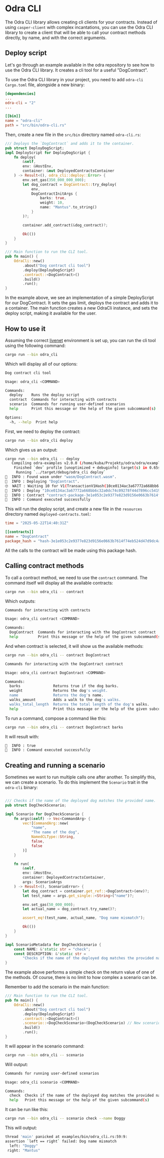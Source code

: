 # Odra CLI
The Odra CLI library allows creating cli clients for your contracts. Instead of using `casper-client` with 
complex incantations, you can use the Odra CLI library to create a client that will be able to call your contract methods
directly, by name, and with the correct arguments.

## Deploy script
Let's go through an example available in the odra repository to see how to use the Odra CLI library.
It creates a cli tool for a useful "DogContract".

To use the Odra CLI library in your project, you need to add `odra-cli` `Cargo.toml` file, alongside a new binary:

```toml
[dependencies]
...
odra-cli = "2"
...

[[bin]]
name = "odra-cli"
path = "src/bin/odra-cli.rs"
```

Then, create a new file in the `src/bin` directory named `odra-cli.rs`:

```rust
/// Deploys the `DogContract` and adds it to the container.
pub struct DeployDogScript;
impl DeployScript for DeployDogScript {
    fn deploy(
        &self,
        env: &HostEnv,
        container: &mut DeployedContractsContainer
    ) -> Result<(), odra_cli::deploy::Error> {
        env.set_gas(350_000_000_000);
        let dog_contract = DogContract::try_deploy(
            env,
            DogContractInitArgs {
                barks: true,
                weight: 10,
                name: "Mantus".to_string()
            }
        )?;

        container.add_contract(&dog_contract)?;

        Ok(())
    }
}

/// Main function to run the CLI tool.
pub fn main() {
    OdraCli::new()
        .about("Dog contract cli tool")
        .deploy(DeployDogScript)
        .contract::<DogContract>()
        .build()
        .run();
}
```

In the example above, we see an implementation of a simple DeployScript for our DogContract. It sets the gas limit,
deploys the contract and adds it to a container. The main function creates a new OdraCli instance, and sets the deploy script,
making it available for the user.

## How to use it
Assuming the correct [livenet](/backends/livenet) environment is set up, you can run the cli tool using the following command:

```bash
cargo run --bin odra_cli
```

Which will display all of our options:

```bash
Dog contract cli tool

Usage: odra_cli <COMMAND>

Commands:
  deploy    Runs the deploy script
  contract  Commands for interacting with contracts
  scenario  Commands for running user-defined scenarios
  help      Print this message or the help of the given subcommand(s)

Options:
  -h, --help  Print help
```

First, we need to deploy the contract:

```bash
cargo run --bin odra_cli deploy
```

Which gives us an output:
```bash
cargo run --bin odra_cli -- deploy
   Compiling odra-examples v2.0.0 (/home/kuba/Projekty/odra/odra/examples)
    Finished `dev` profile [unoptimized + debuginfo] target(s) in 0.65s
     Running `../target/debug/odra_cli deploy`
💁  INFO : Found wasm under "wasm/DogContract.wasm".
💁  INFO : Deploying "DogContract".
🙄  WAIT : Waiting 10 for V1(TransactionV1Hash(10ce0134ac3a67772a668bb6c32a0dc74c09278f44d7896cc5419b8e2b2de33e)).                                                                                          
💁  INFO : Deploy "10ce0134ac3a67772a668bb6c32a0dc74c09278f44d7896cc5419b8e2b2de33e" successfully executed.                                                                                                 
💁  INFO : Contract "contract-package-3e1e053c2e9377e823d9156e0663b7614f74eb524d47d9dc4a621f8cd06a357b" deployed.                                                                                           
💁  INFO : Command executed successfully
```

This will run the deploy script, and create a new file in the `resources` directory named `deployed-contracts.toml`:

```toml
time = "2025-05-22T14:40:31Z"

[[contracts]]
name = "DogContract"
package_hash = "hash-3e1e053c2e9377e823d9156e0663b7614f74eb524d47d9dc4a621f8cd06a357b"
```

All the calls to the contract will be made using this package hash.

## Calling contract methods

To call a contract method, we need to use the `contract` command. The command itself will display all the available contracts:

```bash
cargo run --bin odra_cli -- contract
```
Which outputs:
```bash
Commands for interacting with contracts

Usage: odra_cli contract <COMMAND>

Commands:
  DogContract  Commands for interacting with the DogContract contract
  help         Print this message or the help of the given subcommand(s)
```

And when contract is selected, it will show us the available methods:

```bash 
cargo run --bin odra_cli -- contract DogContract
```

```bash
Commands for interacting with the DogContract contract

Usage: odra_cli contract DogContract <COMMAND>

Commands:
  barks               Returns true if the dog barks.
  weight              Returns the dog's weight.
  name                Returns the dog's name.
  walks_amount        Adds a walk to the dog's walks.
  walks_total_length  Returns the total length of the dog's walks.
  help                Print this message or the help of the given subcommand(s)
```

To run a command, compose a command like this:

```bash
cargo run --bin odra_cli -- contract DogContract barks
```
It will result with:
```bash
💁  INFO : true
💁  INFO : Command executed successfully
```

## Creating and running a scenario

Sometimes we want to run multiple calls one after another. To simplify this, we can create a scenario.
To do this implement the `Scenario` trait in the `odra-cli` binary:

```rust

/// Checks if the name of the deployed dog matches the provided name.
pub struct DogCheckScenario;

impl Scenario for DogCheckScenario {
    fn args(&self) -> Vec<CommandArg> {
        vec![CommandArg::new(
            "name",
            "The name of the dog",
            NamedCLType::String,
            false,
            false
        )]
    }

    fn run(
        &self,
        env: &HostEnv,
        container: DeployedContractsContainer,
        args: ScenarioArgs
    ) -> Result<(), ScenarioError> {
        let dog_contract = container.get_ref::<DogContract>(env)?;
        let test_name = args.get_single::<String>("name")?;

        env.set_gas(50_000_000);
        let actual_name = dog_contract.try_name()?;

        assert_eq!(test_name, actual_name, "Dog name mismatch");

        Ok(())
    }
}

impl ScenarioMetadata for DogCheckScenario {
    const NAME: &'static str = "check";
    const DESCRIPTION: &'static str =
        "Checks if the name of the deployed dog matches the provided name";
}
```

The example above performs a simple check on the return value of one of the methods. 
Of course, there is no limit to how complex a scenario can be.

Remember to add the scenario in the main function:

```rust
/// Main function to run the CLI tool.
pub fn main() {
    OdraCli::new()
        .about("Dog contract cli tool")
        .deploy(DeployDogScript)
        .contract::<DogContract>()
        .scenario::<DogCheckScenario>(DogCheckScenario) // New scenario
        .build()
        .run();
}
```

It will appear in the scenario command:

```bash
cargo run --bin odra_cli -- scenario
```
Will output:
```bash
Commands for running user-defined scenarios

Usage: odra_cli scenario <COMMAND>

Commands:
  check  Checks if the name of the deployed dog matches the provided name
  help   Print this message or the help of the given subcommand(s)
```

It can be run like this:

```bash
cargo run --bin odra_cli -- scenario check --name Doggy
```

This will output:

```bash
thread 'main' panicked at examples/bin/odra_cli.rs:59:9:
assertion `left == right` failed: Dog name mismatch
  left: "Doggy"
 right: "Mantus"
```